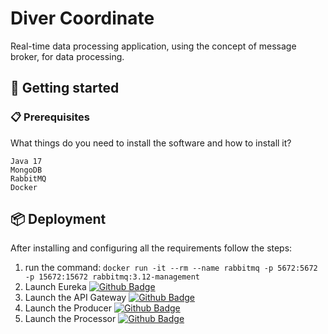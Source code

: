 # Diver Coordinate

Real-time data processing application, using the concept of message broker, for data processing.

## 🚀 Getting started

### 📋 Prerequisites

What things do you need to install the software and how to install it?

```
Java 17
MongoDB
RabbitMQ
Docker
```

## 📦 Deployment

After installing and configuring all the requirements follow the steps:

1. run the command: ```docker run -it --rm --name rabbitmq -p 5672:5672 -p 15672:15672 rabbitmq:3.12-management```
2. Launch Eureka [![Github Badge](https://img.shields.io/badge/-Github-000?style=flat-square&logo=Github&logoColor=white&link=https://github.com/fagnerpsantos)](https://github.com/flaviusalmeida/driver-coordinate-eureka)
3. Launch the API Gateway [![Github Badge](https://img.shields.io/badge/-Github-000?style=flat-square&logo=Github&logoColor=white&link=https://github.com/fagnerpsantos)](https://github.com/flaviusalmeida/driver-coordinate-gateway)
4. Launch the Producer [![Github Badge](https://img.shields.io/badge/-Github-000?style=flat-square&logo=Github&logoColor=white&link=https://github.com/fagnerpsantos)](https://github.com/flaviusalmeida/driver-coordinate-producer)
5. Launch the Processor [![Github Badge](https://img.shields.io/badge/-Github-000?style=flat-square&logo=Github&logoColor=white&link=https://github.com/fagnerpsantos)](https://github.com/flaviusalmeida/driver-coordinate-processor)
